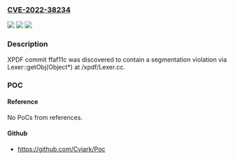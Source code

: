 ### [CVE-2022-38234](https://cve.mitre.org/cgi-bin/cvename.cgi?name=CVE-2022-38234)
![](https://img.shields.io/static/v1?label=Product&message=n%2Fa&color=blue)
![](https://img.shields.io/static/v1?label=Version&message=n%2Fa&color=blue)
![](https://img.shields.io/static/v1?label=Vulnerability&message=n%2Fa&color=brighgreen)

### Description

XPDF commit ffaf11c was discovered to contain a segmentation violation via Lexer::getObj(Object*) at /xpdf/Lexer.cc.

### POC

#### Reference
No PoCs from references.

#### Github
- https://github.com/Cvjark/Poc

